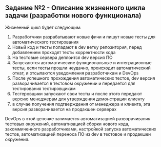 
## Задание №2 - Описание жизненного цикла задачи (разработки нового функционала)

Жизненный цикл будет следующим:
1) Разработчики разрабатывают новые фичи и пишут новые тесты для автоматического тестирования 
2) Новый код и тесты попадают в dev ветку репозитория, перед добавлением проходят тесты корректности кода
3) На тестовые сервера деплоится dev версия ПО
4) Запускаются автоматические функциональные и интеграционные тесты, если тесты прошли неудачно, происходит автоматический откат, и отсылаются уведомления разработчикам и DevOps
5) После успешного прохождения автоматических тестов, dev версия разворачивается в тестовом окружении и передается для тестирования тестировщикам
6) Тестеровщики запускают свои тесты и после этого передают версию менеджерам для утверждения демонстрации клиенту
7) в случае получения подтверждения от менеджера и клиента, эта версия разворачивается на продакшен серверах

DevOps в этой цепочке занимается автоматизацией разворачивания тестовых окружений, автоматизацией сборки нового кода, закоммиченного разработчиками, настройкой запуска автоматических тестов, автоматизацией переноса ПО из dev в тестовое и продакшен окружения.
